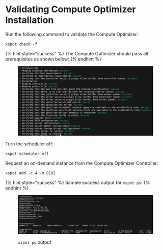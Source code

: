 # Validating Compute Optimizer Installation

Run the following command to validate the Compute Optimizer:

```
xspot check -f
```

{% hint style="success" %}
The Compute Optimizer should pass all prerequisites as shown below:
{% endhint %}

<figure><img src="../../.gitbook/assets/image (11).png" alt=""><figcaption></figcaption></figure>

Turn the scheduler off:

```
xspot scheduler off
```

Request an on-demand instance from the Compute Optimizer Controller:

```
xspot add -c 4 -m 8192
```

{% hint style="success" %}
Sample success output for `xspot ps`:
{% endhint %}

<figure><img src="../../.gitbook/assets/image (12).png" alt=""><figcaption><p><code>xspot ps</code> output</p></figcaption></figure>

